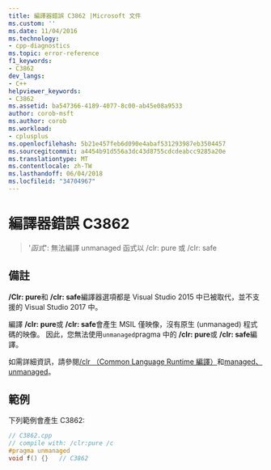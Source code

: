 ```yaml
---
title: 編譯器錯誤 C3862 |Microsoft 文件
ms.custom: ''
ms.date: 11/04/2016
ms.technology:
- cpp-diagnostics
ms.topic: error-reference
f1_keywords:
- C3862
dev_langs:
- C++
helpviewer_keywords:
- C3862
ms.assetid: ba547366-4189-4077-8c00-ab45e08a9533
author: corob-msft
ms.author: corob
ms.workload:
- cplusplus
ms.openlocfilehash: 5b21e457feb6d090e4abaf531293987eb3504457
ms.sourcegitcommit: a4454b91d556a3dc43d8755cdcdeabcc9285a20e
ms.translationtype: MT
ms.contentlocale: zh-TW
ms.lasthandoff: 06/04/2018
ms.locfileid: "34704967"
---
```

# <a name="compiler-error-c3862"></a>編譯器錯誤 C3862

> '*函式*': 無法編譯 unmanaged 函式以 /clr: pure 或 /clr: safe

## <a name="remarks"></a>備註

**/Clr: pure**和 **/clr: safe**編譯器選項都是 Visual Studio 2015 中已被取代，並不支援的 Visual Studio 2017 中。

編譯 **/clr: pure**或 **/clr: safe**會產生 MSIL 僅映像，沒有原生 (unmanaged) 程式碼的映像。  因此，您無法使用`unmanaged`pragma 中的 **/clr: pure**或 **/clr: safe**編譯。

如需詳細資訊，請參閱[/clr （Common Language Runtime 編譯）](../../build/reference/clr-common-language-runtime-compilation.md)和[managed、 unmanaged](../../preprocessor/managed-unmanaged.md)。

## <a name="example"></a>範例

下列範例會產生 C3862:

```cpp
// C3862.cpp
// compile with: /clr:pure /c
#pragma unmanaged
void f() {}   // C3862
```